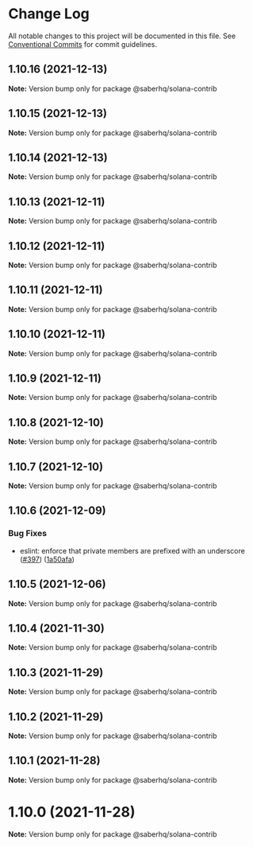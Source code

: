 # Change Log

All notable changes to this project will be documented in this file.
See [Conventional Commits](https://conventionalcommits.org) for commit guidelines.

## 1.10.16 (2021-12-13)

**Note:** Version bump only for package @saberhq/solana-contrib





## 1.10.15 (2021-12-13)

**Note:** Version bump only for package @saberhq/solana-contrib





## 1.10.14 (2021-12-13)

**Note:** Version bump only for package @saberhq/solana-contrib





## 1.10.13 (2021-12-11)

**Note:** Version bump only for package @saberhq/solana-contrib





## 1.10.12 (2021-12-11)

**Note:** Version bump only for package @saberhq/solana-contrib





## 1.10.11 (2021-12-11)

**Note:** Version bump only for package @saberhq/solana-contrib





## 1.10.10 (2021-12-11)

**Note:** Version bump only for package @saberhq/solana-contrib





## 1.10.9 (2021-12-11)

**Note:** Version bump only for package @saberhq/solana-contrib





## 1.10.8 (2021-12-10)

**Note:** Version bump only for package @saberhq/solana-contrib





## 1.10.7 (2021-12-10)

**Note:** Version bump only for package @saberhq/solana-contrib





## 1.10.6 (2021-12-09)


### Bug Fixes

* eslint: enforce that private members are prefixed with an underscore ([#397](https://github.com/saber-hq/saber-common/issues/397)) ([1a50afa](https://github.com/saber-hq/saber-common/commit/1a50afaf13cb4389ba009fd4bdf206a4db2cad93))





## 1.10.5 (2021-12-06)

**Note:** Version bump only for package @saberhq/solana-contrib





## 1.10.4 (2021-11-30)

**Note:** Version bump only for package @saberhq/solana-contrib





## 1.10.3 (2021-11-29)

**Note:** Version bump only for package @saberhq/solana-contrib





## 1.10.2 (2021-11-29)

**Note:** Version bump only for package @saberhq/solana-contrib





## 1.10.1 (2021-11-28)

**Note:** Version bump only for package @saberhq/solana-contrib





# 1.10.0 (2021-11-28)

**Note:** Version bump only for package @saberhq/solana-contrib
